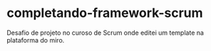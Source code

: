 # completando-framework-scrum
Desafio de projeto no curoso de Scrum onde editei um template na plataforma do miro. 
